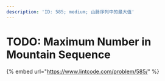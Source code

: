 ```yaml
---
description: 'ID: 585; medium; 山脉序列中的最大值'
---
```


# TODO: Maximum Number in Mountain Sequence

{% embed url="https://www.lintcode.com/problem/585/" %}



